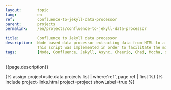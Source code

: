 ```yaml
---
layout:       topic
lang:         en
ref:          confluence-to-jekyll-data-processor
parent:       projects
permalink:    /en/projects/confluence-to-jekyll-data-processor

title:        Confluence to Jekyll data processor
description:  Node based data processor extracting data from HTML to a specific syntax in markdown for Jekyll generator.
              This script was implemented in order to facilitate the migration of IBM Loopback Confluence documentation towards Jekyll templates.
tags:         [Node, Confluence, Jekyll, Async, Cheerio, Chai, Mocha, data processor]
---
```


{{page.description}}

{% assign project=site.data.projects.list | where:'ref', page.ref | first %}
{% include project-links.html project=project showLabel=true %}
